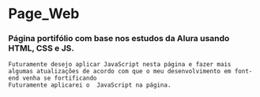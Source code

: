 # Page_Web
### Página portifólio com base nos estudos da Alura usando HTML, CSS e JS.
    Futuramente desejo aplicar JavaScript nesta página e fazer mais algumas atualizações de acordo com que o meu desenvolvimento em font-end venha se fortificando
    Futuramente aplicarei o  JavaScript na página.

